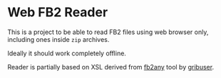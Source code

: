 # Web FB2 Reader

This is a project to be able to read FB2 files using web browser only,
including ones inside `zip` archives.

Ideally it should work completely offline.

Reader is partially based on XSL derived from [fb2any](https://github.com/gribuser/fb2any)
tool by [gribuser](https://github.com/gribuser).

